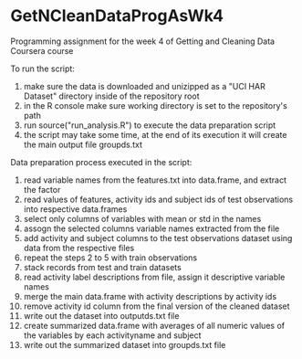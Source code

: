 # GetNCleanDataProgAsWk4
Programming assignment for the week 4 of Getting and Cleaning Data Coursera course

To run the script:
1. make sure the data is downloaded and unizipped as a "UCI HAR Dataset" directory inside of the repository root
2. in the R console make sure working directory is set to the repository's path
3. run source("run_analysis.R") to execute the data preparation script
4. the script may take some time, at the end of its execution it will create the main output file groupds.txt


Data preparation process executed in the script:
1. read variable names from the features.txt into data.frame, and extract the factor
2. read values of features, activity ids and subject ids of test observations into respective data.frames
3. select only columns of variables with mean or std in the names
4. assogn the selected columns variable names extracted from the file
5. add activity and subject columns to the test observations dataset using data from the respective files
6. repeat the steps 2 to 5 with train observations
7. stack records from test and train datasets
8. read activity label descriptions from file, assign it descriptive variable names
9. merge the main data.frame with activity descriptions by activity ids
10. remove activity id column from the final version of the cleaned dataset
11. write out the dataset into outputds.txt file
12. create summarized data.frame with averages of all numeric values of the variables by each activityname and subject
13. write out the summarized dataset into groupds.txt file
